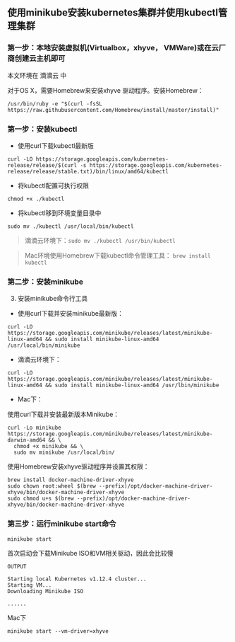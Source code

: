 ## 使用minikube安装kubernetes集群并使用kubectl管理集群

### 第一步：本地安装虚拟机(Virtualbox，xhyve， VMWare)或在云厂商创建云主机即可
本文环境在 滴滴云 中

对于OS X，需要Homebrew来安装xhyve 驱动程序。安装Homebrew：

```
/usr/bin/ruby -e "$(curl -fsSL https://raw.githubusercontent.com/Homebrew/install/master/install)"
```



### 第一步：安装kubectl

* 使用curl下载kubectl最新版

```
curl -LO https://storage.googleapis.com/kubernetes-release/release/$(curl -s https://storage.googleapis.com/kubernetes-release/release/stable.txt)/bin/linux/amd64/kubectl
```

* 将kubectl配置可执行权限

```
chmod +x ./kubectl
```

* 将kubectl移到环境变量目录中

```
sudo mv ./kubectl /usr/local/bin/kubectl
```

> 滴滴云环境下：`sudo mv ./kubectl /usr/bin/kubectl`

> Mac环境使用Homebrew下载kubectl命令管理工具： `brew install kubectl` 



### 第二步：安装minikube

3. 安装minikube命令行工具

* 使用curl下载并安装minikube最新版：

```
curl -LO https://storage.googleapis.com/minikube/releases/latest/minikube-linux-amd64 && sudo install minikube-linux-amd64 /usr/local/bin/minikube
```

* 滴滴云环境下：

```
curl -LO https://storage.googleapis.com/minikube/releases/latest/minikube-linux-amd64 && sudo install minikube-linux-amd64 /usr/lbin/minikube
```

* Mac下：

使用curl下载并安装最新版本Minikube：
```
curl -Lo minikube https://storage.googleapis.com/minikube/releases/latest/minikube-darwin-amd64 && \
  chmod +x minikube && \
  sudo mv minikube /usr/local/bin/
```

使用Homebrew安装xhyve驱动程序并设置其权限：

```
brew install docker-machine-driver-xhyve
sudo chown root:wheel $(brew --prefix)/opt/docker-machine-driver-xhyve/bin/docker-machine-driver-xhyve
sudo chmod u+s $(brew --prefix)/opt/docker-machine-driver-xhyve/bin/docker-machine-driver-xhyve
```



### 第三步：运行minikube start命令

```
minikube start
```

首次启动会下载Minikube ISO和VM相关驱动，因此会比较慢

```
OUTPUT

Starting local Kubernetes v1.12.4 cluster...
Starting VM...
Downloading Minikube ISO

......
```

Mac下

```
minikube start --vm-driver=xhyve
```











